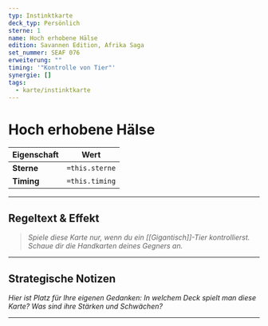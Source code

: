 ```yaml
---
typ: Instinktkarte
deck_typ: Persönlich
sterne: 1
name: Hoch erhobene Hälse
edition: Savannen Edition, Afrika Saga
set_nummer: SEAF 076
erweiterung: ""
timing: '"Kontrolle von Tier"'
synergie: []
tags:
  - karte/instinktkarte
---
```


# Hoch erhobene Hälse

| Eigenschaft | Wert |
|---|---|
| **Sterne** | `=this.sterne` |
| **Timing** | `=this.timing` |

---
## Regeltext & Effekt

> *Spiele diese Karte nur, wenn du ein [[Gigantisch]]-Tier kontrollierst. Schaue dir die Handkarten deines Gegners an.*

---
## Strategische Notizen

*Hier ist Platz für Ihre eigenen Gedanken: In welchem Deck spielt man diese Karte? Was sind ihre Stärken und Schwächen?*

---

